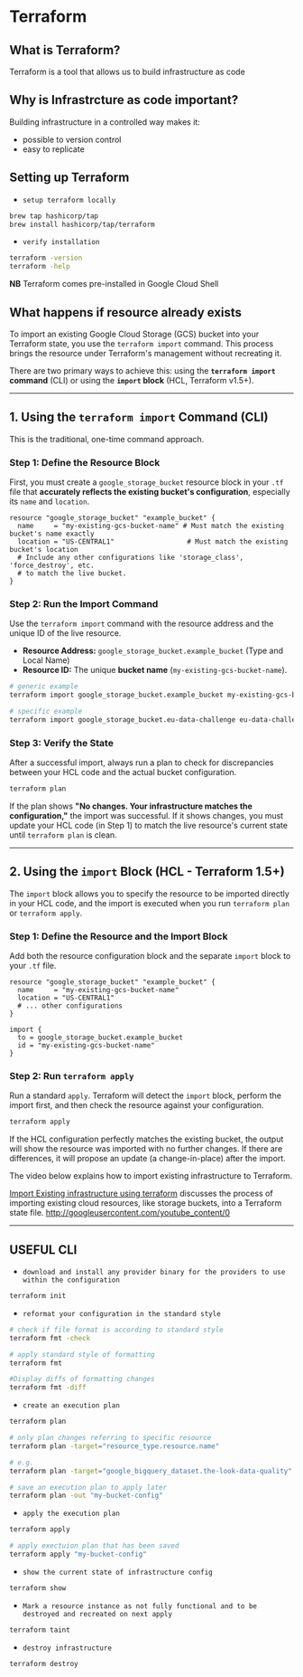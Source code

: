 # Terraform

## What is Terraform?

Terraform is a tool that allows us to build infrastructure as code

## Why is Infrastrcture as code important?

Building infrastructure in a controlled way makes it:

- possible to version control
- easy to replicate

## Setting up Terraform

- `setup terraform locally`

```bash
brew tap hashicorp/tap
brew install hashicorp/tap/terraform
```

- `verify installation`

```bash
terraform -version
terraform -help
```

**NB** Terraform comes pre-installed in Google Cloud Shell

## What happens if resource already exists

To import an existing Google Cloud Storage (GCS) bucket into your Terraform state, you use the `terraform import` command. This process brings the resource under Terraform's management without recreating it.

There are two primary ways to achieve this: using the **`terraform import` command** (CLI) or using the **`import` block** (HCL, Terraform v1.5+).

-----

## 1\. Using the `terraform import` Command (CLI)

This is the traditional, one-time command approach.

### **Step 1: Define the Resource Block**

First, you must create a `google_storage_bucket` resource block in your `.tf` file that **accurately reflects the existing bucket's configuration**, especially its `name` and `location`.

```hcl
resource "google_storage_bucket" "example_bucket" {
  name     = "my-existing-gcs-bucket-name" # Must match the existing bucket's name exactly
  location = "US-CENTRAL1"                  # Must match the existing bucket's location
  # Include any other configurations like 'storage_class', 'force_destroy', etc.
  # to match the live bucket.
}
```

### **Step 2: Run the Import Command**

Use the `terraform import` command with the resource address and the unique ID of the live resource.

  - **Resource Address:** `google_storage_bucket.example_bucket` (Type and Local Name)
  - **Resource ID:** The unique **bucket name** (`my-existing-gcs-bucket-name`).

<!-- end list -->

```bash
# generic example 
terraform import google_storage_bucket.example_bucket my-existing-gcs-bucket-name

# specific example 
terraform import google_storage_bucket.eu-data-challenge eu-data-challenge
```

### **Step 3: Verify the State**

After a successful import, always run a plan to check for discrepancies between your HCL code and the actual bucket configuration.

```bash
terraform plan
```

If the plan shows **"No changes. Your infrastructure matches the configuration,"** the import was successful. If it shows changes, you must update your HCL code (in Step 1) to match the live resource's current state until `terraform plan` is clean.

-----

## 2\. Using the `import` Block (HCL - Terraform 1.5+)

The `import` block allows you to specify the resource to be imported directly in your HCL code, and the import is executed when you run `terraform plan` or `terraform apply`.

### **Step 1: Define the Resource and the Import Block**

Add both the resource configuration block and the separate `import` block to your `.tf` file.

```hcl
resource "google_storage_bucket" "example_bucket" {
  name     = "my-existing-gcs-bucket-name"
  location = "US-CENTRAL1"
  # ... other configurations
}

import {
  to = google_storage_bucket.example_bucket
  id = "my-existing-gcs-bucket-name"
}
```

### **Step 2: Run `terraform apply`**

Run a standard `apply`. Terraform will detect the `import` block, perform the import first, and then check the resource against your configuration.

```bash
terraform apply
```

If the HCL configuration perfectly matches the existing bucket, the output will show the resource was imported with no further changes. If there are differences, it will propose an update (a change-in-place) after the import.

The video below explains how to import existing infrastructure to Terraform.

[Import Existing infrastructure using terraform](https://www.youtube.com/watch?v=7lJ9jOKZKyA) discusses the process of importing existing cloud resources, like storage buckets, into a Terraform state file.
<http://googleusercontent.com/youtube_content/0>

---

## USEFUL CLI

 - `download and install any provider binary for the providers to use within the configuration`

```bash
terraform init
```

- `reformat your configuration in the standard style`

```bash
# check if file format is according to standard style
terraform fmt -check

# apply standard style of formatting
terraform fmt

#Display diffs of formatting changes
terraform fmt -diff
```

- `create an execution plan`

```bash
terraform plan

# only plan changes referring to specific resource
terraform plan -target="resource_type.resource.name"

# e.g.
terraform plan -target="google_bigquery_dataset.the-look-data-quality"

# save an execution plan to apply later
terraform plan -out "my-bucket-config"
```

- `apply the execution plan`

```bash
terraform apply

# apply exectuion plan that has been saved
terraform apply "my-bucket-config"
```

- `show the current state of infrastructure config`

```bash
terraform show
```

- `Mark a resource instance as not fully functional and to be destroyed and recreated on next apply`

```bash
terraform taint
```

- `destroy infrastructure`

```bash
terraform destroy
```
